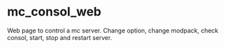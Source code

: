 # mc_consol_web
Web page to control a mc server. Change option, change modpack, check consol, start, stop and restart server.
